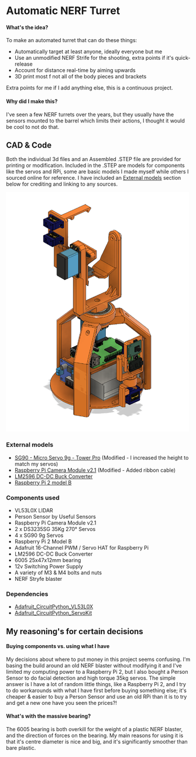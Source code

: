 # Automatic NERF Turret

#### What's the idea?
To make an automated turret that can do these things:
* Automatically target at least anyone, ideally everyone but me
* Use an unmodified NERF Strife for the shooting, extra points if it's quick-release
* Account for distance real-time by aiming upwards
* 3D print most f not all of the body pieces and brackets

Extra points for me if I add anything else, this is a continuous project.

#### Why did I make this?
I've seen a few NERF turrets over the years, but they usually have the sensors mounted to the barrel which limits their actions, I thought it would be cool to not do that.

## CAD & Code
Both the individual 3d files and an Assembled .STEP file are provided for printing or modification.
Included in the .STEP are models for components like the servos and RPi, some are basic models I made myself while others I sourced online for reference. I have included an [External models](#extModels) section below for crediting and linking to any sources. 

<img src="./images/assembled_render.png" width="500" />

### External models <a id='extModels'></a>
* [SG90 - Micro Servo 9g - Tower Pro](https://grabcad.com/library/sg90-micro-servo-9g-tower-pro-1) (Modified - I increased the height to match my servos)
* [Raspberry Pi Camera Module v2.1](https://grabcad.com/library/raspberry-pi-camera-4) (Modified - Added ribbon cable)
* [LM2596 DC-DC Buck Converter](https://grabcad.com/library/lm2596-dc-dc-buck-converter-2)
* [Raspberry Pi 2 model B](https://grabcad.com/library/raspberry-pi-2-model-b-3d-cad-assembly-model-2)

### Components used
* VL53L0X LIDAR
* Person Sensor by Useful Sensors
* Raspberry Pi Camera Module v2.1
* 2 x DS3235SG 35Kg 270° Servos
* 4 x SG90 9g Servos
* Raspberry Pi 2 Model B
* Adafruit 16-Channel PWM / Servo HAT for Raspberry Pi
* LM2596 DC-DC Buck Converter
* 6005 25x47x12mm bearing
* 12v Switching Power Supply
* A variety of M3 & M4 bolts and nuts
* NERF Stryfe blaster

### Dependencies
* [Adafruit_CircuitPython_VL53L0X](https://github.com/adafruit/Adafruit_CircuitPython_VL53L0X)
* [Adafruit_CircuitPython_ServoKit](https://github.com/adafruit/Adafruit_CircuitPython_ServoKit)

## My reasoning's for certain decisions

#### Buying components vs. using what I have
My decisions about where to put money in this project seems confusing. I'm basing the build around an old NERF blaster without modifying it and I've limited my computing power to a Raspberry Pi 2, but I also bought a Person Sensor to do facial detection and high torque 35kg servos. The simple answer is I have a lot of random little things, like a Raspberry Pi 2, and I try to do workarounds with what I have first before buying something else; it's cheaper & easier to buy a Person Sensor and use an old RPi than it is to try and get a new one have you seen the prices?!

#### What's with the massive bearing?
The 6005 bearing is both overkill for the weight of a plastic NERF blaster, and the direction of forces on the bearing. My main reasons for using it is that it's centre diameter is nice and big, and it's significantly smoother than bare plastic.